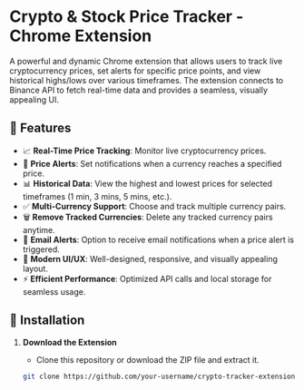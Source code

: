 # Crypto & Stock Price Tracker - Chrome Extension

A powerful and dynamic Chrome extension that allows users to track live cryptocurrency prices, set alerts for specific price points, and view historical highs/lows over various timeframes. The extension connects to Binance API to fetch real-time data and provides a seamless, visually appealing UI.

## 🚀 Features

- 📈 **Real-Time Price Tracking**: Monitor live cryptocurrency prices.
- 🔔 **Price Alerts**: Set notifications when a currency reaches a specified price.
- 📊 **Historical Data**: View the highest and lowest prices for selected timeframes (1 min, 3 mins, 5 mins, etc.).
- ✅ **Multi-Currency Support**: Choose and track multiple currency pairs.
- 🗑 **Remove Tracked Currencies**: Delete any tracked currency pairs anytime.
- 📧 **Email Alerts**: Option to receive email notifications when a price alert is triggered.
- 🎨 **Modern UI/UX**: Well-designed, responsive, and visually appealing layout.
- ⚡ **Efficient Performance**: Optimized API calls and local storage for seamless usage.

## 📌 Installation

1. **Download the Extension**
   - Clone this repository or download the ZIP file and extract it.
   
   ```sh
   git clone https://github.com/your-username/crypto-tracker-extension.git
